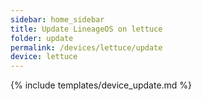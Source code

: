 ```yaml
---
sidebar: home_sidebar
title: Update LineageOS on lettuce
folder: update
permalink: /devices/lettuce/update
device: lettuce
---
```

{% include templates/device_update.md %}
